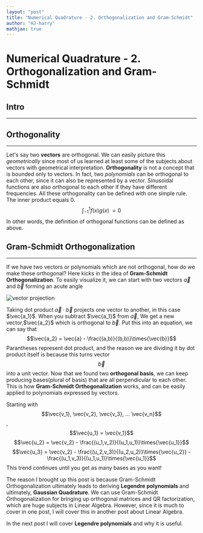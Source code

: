 ```yaml
---
layout: "post"
title: "Numerical Quadrature - 2. Orthogonalization and Gram-Schmidt"
author: "HJ-harry"
mathjax: true
---
```


# Numerical Quadrature - 2. Orthogonalization and Gram-Schmidt

## Intro
------------------

## Orthogonality
---
Let's say two **vectors** are orthogonal. We can easily picture this *geometrically* since most of us learned at least some of the subjects about vectors with geometrical interpretation. **Orthogonality** is not a concept that is bounded only to vectors. In fact, two *polynomials* can be orthogonal to each other, since it can also be represented by a vector. Sinusoidal functions are also orthogonal to each other if they have different frequencies. All these orthogonality can be defined with one simple rule. The inner product equals 0.
$$\int_{-1}^{1} f(x)g(x) \ = 0$$
In other words, the definition of orthogonal functions can be defined as above.  

## Gram-Schmidt Orthogonalization
---
If we have two vectors or polynomials which are not orthogonal, how do we make these orthogonal? Here kicks in the idea of **Gram-Schmidt Orthogonalization**. To easily visualize it, we can start with two vectors $\overrightarrow{a}$ and $\overrightarrow{b}$ forming an acute angle

![vector projection](https://encrypted-tbn0.gstatic.com/images?q=tbn:ANd9GcQfqaY8zLczkpk2_GbRKg48YhHn9bve5cjIPsR01D_20ViU5jHkBw)

Taking dot product $\vec{a}\cdot\vec{b}$ projects one vector to another, in this case $\vec{a_1}$. When you subtract $\vec{a_1}$ from $\vec{a}$, We get a new vector,$\vec{a_2}$ which is orthogonal to $\vec{b}$. Put this into an equation, we can say that
$$\vec{a_2} = \vec{a} - \frac{(a,b)}{(b,b)}\times{\vec{b}}$$
Parantheses represent dot product, and the reason we are dividing it by dot product itself is because this turns vector $$\vec{b}$$ into a unit vector. Now that we found two **orthogonal basis**, we can keep producing bases(plural of basis) that are all perpendicular to each other. This is how **Gram-Schmidt Orthogonalization** works, and can be easily applied to polynomials expressed by vectors.

Starting with $$\vec{v_1}, \vec{v_2}, \vec{v_3}, ... \vec{v_n}$$,
$$\vec{u_1} = \vec{v_1}$$
$$\vec{u_2} = \vec{v_2} - \frac{(u_1,v_2)}{(u_1,u_1)}\times{\vec{u_1}}$$
$$\vec{u_3} = \vec{v_2} - \frac{(u_2,v_3)}{(u_2,u_2)}\times{\vec{u_2}} - \frac{(u_1,v_3)}{(u_1,u_1)}\times{\vec{u_1}}$$
This trend continues until you get as many bases as you want!  

The reason I brought up this post is because Gram-Schmidt Orthogonalization ultimately leads to deriving **Legendre polynomials** and ultimately, **Gaussian Quadrature**. We can use Gram-Schmidt Orthogonalization for bringing up orthogonal matrices and QR factorization, which are huge subjects in Linear Algebra. However, since it is much to cover in one post, I will cover this in another post about Linear Algebra.  

In the next post I will cover **Legendre polynomials** and why it is useful.
